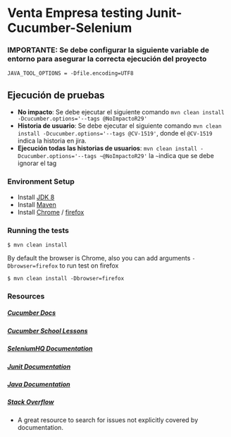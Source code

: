 # Venta Empresa testing Junit-Cucumber-Selenium

### __IMPORTANTE__: Se debe configurar la siguiente variable de entorno para asegurar la correcta ejecución del proyecto
``JAVA_TOOL_OPTIONS = -Dfile.encoding=UTF8`` 


## Ejecución de pruebas

 - __No impacto__: Se debe ejecutar el siguiente comando ``mvn clean install -Dcucumber.options='--tags @NoImpactoR29'``
 - __Historia de usuario__: Se debe ejecutar el siguiente comando ``mvn clean install -Dcucumber.options='--tags @CV-1519'``, 
    donde el ``@CV-1519`` indica la historia en jira.
 - __Ejecución todas las historias de usuarios__: ``mvn clean install -Dcucumber.options='--tags ~@NoImpactoR29'`` la ``~``indica que se debe ignorar el tag


### Environment Setup

- Install [JDK 8](https://www3.ntu.edu.sg/home/ehchua/programming/howto/JDK_Howto.html) 
- Install [Maven](https://maven.apache.org/install.html) 
- Install [Chrome](https://www.google.com/intl/es-419/chrome/) / [firefox](https://www.mozilla.org/es-CL/firefox/new/)

### Running the tests
```
$ mvn clean install
```

By default the browser is Chrome, also you can add arguments `-Dbrowser=firefox` to run test on firefox

 ```
 $ mvn clean install -Dbrowser=firefox
 ```


### Resources
##### [Cucumber Docs](https://cucumber.io/docs)

##### [Cucumber School Lessons](https://cucumber.io/school#lessons)

##### [SeleniumHQ Documentation](http://www.seleniumhq.org/docs/)

##### [Junit Documentation](http://junit.org/javadoc/latest/index.html)

##### [Java Documentation](https://docs.oracle.com/javase/7/docs/api/)

##### [Stack Overflow](http://stackoverflow.com/)
* A great resource to search for issues not explicitly covered by documentation.